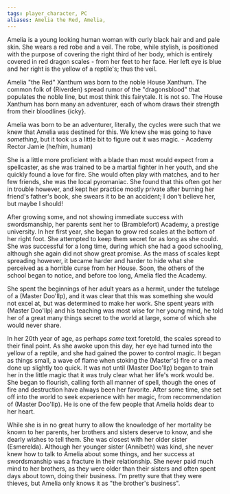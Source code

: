 ```yaml
---
tags: player_character, PC
aliases: Amelia the Red, Amelia, 
---
```


Amelia is a young looking human woman with curly black hair and and pale skin. She wears a red robe and a veil. The robe, while stylish, is positioned with the purpose of covering the right third of her body, which is entirely covered in red dragon scales - from her feet to her face. Her left eye is blue and her right is the yellow of a reptile's; thus the veil.

Amelia "the Red" Xanthum was born to the noble House Xanthum. The common folk of (Riverden) spread rumor of the "dragonsblood" that populates the noble line, but most think this fairytale. It is not so. The House Xanthum has born many an adventurer, each of whom draws their strength from their bloodlines {icky}.

Amelia was born to be an adventurer, literally, the cycles were such that we knew that Amelia was destined for this. We knew she was going to have *something*, but it took us a little bit to figure out it was magic. - Academy Rector Jamie (he/him, human)

She is a little more proficient with a blade than most would expect from a spellcaster, as she was trained to be a martial fighter in her youth, and she quickly found a love for fire. She would often play with matches, and to her few friends, she was the local pyromaniac. She found that this often got her in trouble however, and kept her practice mostly private after burning her friend's father's book, she swears it to be an accident; I don't believe her, but maybe I should! 

After growing some, and not showing immediate success with swordsmanship, her parents sent her to (Bramblefort) Academy, a prestige university. In her first year, she began to grow red scales at the bottom of her right foot. She attempted to keep them secret for as long as she could. She was successful for a long time, during which she had a good schooling, although she again did not show great promise. As the mass of scales kept spreading however, it became harder and harder to hide what she perceived as a horrible curse from her House. Soon, the others of the school began to notice, and before too long, Amelia fled the Academy. 

She spent the beginnings of her adult years as a hermit, under the tutelage of a (Master Doo'Ilp), and it was clear that this was something she would not excel at, but was determined to make her work. She spent years with (Master Doo'Ilp) and his teaching was most wise for her young mind, he told her of a great many things secret to the world at large, some of which she would never share.

In her 20th year of age, as perhaps *some* text foretold, the scales spread to their final point. As she awoke upon this day, her eye had turned into the yellow of a reptile, and she had gained the power to control magic. It began as things small, a wave of flame when stoking the (Master's) fire or a meal done up slightly too quick. It was not until (Master Doo'Ilp) began to train her in the little magic that it was truly clear what her life's work would be. She began to flourish, calling forth all manner of spell, though the ones of fire and destruction have always been her favorite. After some time, she set off into the world to seek experience with her magic, from recommendation of (Master Doo'Ilp). He is one of the few people that Amelia holds dear to her heart. 

While she is in no great hurry to allow the knowledge of her mortality be known to her parents, her brothers and sisters deserve to know, and she dearly wishes to tell them. She was closest with her older sister (Esmerelda). Although her younger sister (Annibeth) was kind, she never knew how to talk to Amelia about some things, and her success at swordsmanship was a fracture in their relationship. She never paid much mind to her brothers, as they were older than their sisters and often spent days about town, doing their business. I'm pretty sure that they were thieves, but Amelia only knows it as "the brother's business".